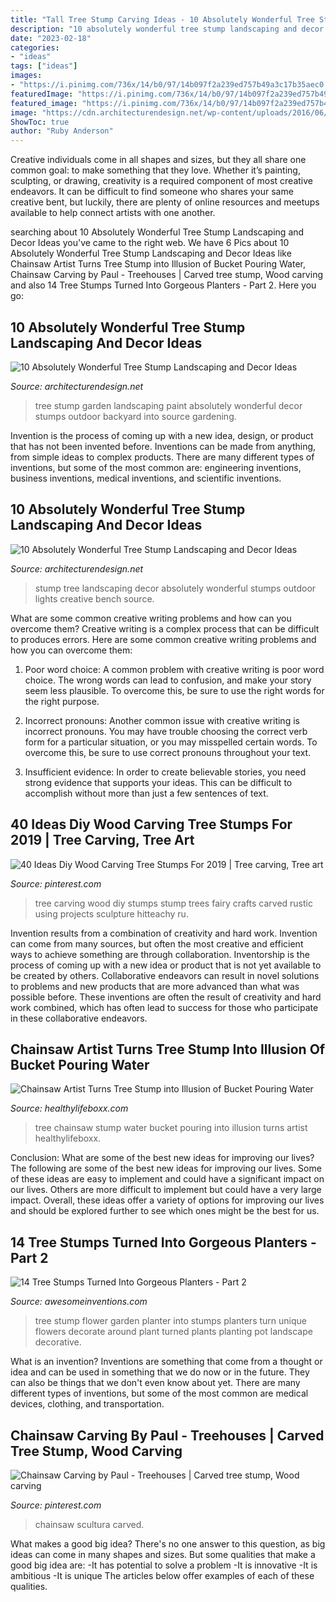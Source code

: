 ```yaml
---
title: "Tall Tree Stump Carving Ideas - 10 Absolutely Wonderful Tree Stump Landscaping And Decor Ideas"
description: "10 absolutely wonderful tree stump landscaping and decor ideas"
date: "2023-02-18"
categories:
- "ideas"
tags: ["ideas"]
images:
- "https://i.pinimg.com/736x/14/b0/97/14b097f2a239ed757b49a3c17b35aec0.jpg"
featuredImage: "https://i.pinimg.com/736x/14/b0/97/14b097f2a239ed757b49a3c17b35aec0.jpg"
featured_image: "https://i.pinimg.com/736x/14/b0/97/14b097f2a239ed757b49a3c17b35aec0.jpg"
image: "https://cdn.architecturendesign.net/wp-content/uploads/2016/06/8-1.jpg"
ShowToc: true
author: "Ruby Anderson"
---
```



Creative individuals come in all shapes and sizes, but they all share one common goal: to make something that they love. Whether it’s painting, sculpting, or drawing, creativity is a required component of most creative endeavors. It can be difficult to find someone who shares your same creative bent, but luckily, there are plenty of online resources and meetups available to help connect artists with one another.

	

		
searching about 10 Absolutely Wonderful Tree Stump Landscaping and Decor Ideas you've came to the right web. We have 6 Pics about 10 Absolutely Wonderful Tree Stump Landscaping and Decor Ideas like Chainsaw Artist Turns Tree Stump into Illusion of Bucket Pouring Water, Chainsaw Carving by Paul - Treehouses | Carved tree stump, Wood carving and also 14 Tree Stumps Turned Into Gorgeous Planters - Part 2. Here you go:
		
    
## 10 Absolutely Wonderful Tree Stump Landscaping And Decor Ideas

<img loading=lazy src="https://cdn.architecturendesign.net/wp-content/uploads/2016/06/8-1.jpg" onerror="this.onerror=null;this.src='https://tse1.mm.bing.net/th?id=OIP.FmNOMAm75HDtRP-ght-pPgHaEb&amp;pid=15.1';" alt="10 Absolutely Wonderful Tree Stump Landscaping and Decor Ideas">

_Source: architecturendesign.net_

>tree stump garden landscaping paint absolutely wonderful decor stumps outdoor backyard into source gardening. 

	

Invention is the process of coming up with a new idea, design, or product that has not been invented before. Inventions can be made from anything, from simple ideas to complex products. There are many different types of inventions, but some of the most common are: engineering inventions, business inventions, medical inventions, and scientific inventions.

    
## 10 Absolutely Wonderful Tree Stump Landscaping And Decor Ideas

<img loading=lazy src="http://cdn.architecturendesign.net/wp-content/uploads/2016/06/5-1.jpg" onerror="this.onerror=null;this.src='https://tse2.mm.bing.net/th?id=OIP.dpDU1Lo2vg_bzfy4eKP62gHaEd&amp;pid=15.1';" alt="10 Absolutely Wonderful Tree Stump Landscaping and Decor Ideas">

_Source: architecturendesign.net_

>stump tree landscaping decor absolutely wonderful stumps outdoor lights creative bench source. 

	

What are some common creative writing problems and how can you overcome them?
Creative writing is a complex process that can be difficult to produces errors. Here are some common creative writing problems and how you can overcome them:
1. Poor word choice: A common problem with creative writing is poor word choice. The wrong words can lead to confusion, and make your story seem less plausible. To overcome this, be sure to use the right words for the right purpose.

2. Incorrect pronouns: Another common issue with creative writing is incorrect pronouns. You may have trouble choosing the correct verb form for a particular situation, or you may misspelled certain words. To overcome this, be sure to use correct pronouns throughout your text.

3. Insufficient evidence: In order to create believable stories, you need strong evidence that supports your ideas. This can be difficult to accomplish without more than just a few sentences of text.

    
## 40 Ideas Diy Wood Carving Tree Stumps For 2019 | Tree Carving, Tree Art

<img loading=lazy src="https://i.pinimg.com/736x/14/b0/97/14b097f2a239ed757b49a3c17b35aec0.jpg" onerror="this.onerror=null;this.src='https://tse1.mm.bing.net/th?id=OIP.5lXZlUsNs6V0lZao477uWQAAAA&amp;pid=15.1';" alt="40 Ideas Diy Wood Carving Tree Stumps For 2019 | Tree carving, Tree art">

_Source: pinterest.com_

>tree carving wood diy stumps stump trees fairy crafts carved rustic using projects sculpture hitteachy ru. 

	

Invention results from a combination of creativity and hard work.
Invention can come from many sources, but often the most creative and efficient ways to achieve something are through collaboration. Inventorship is the process of coming up with a new idea or product that is not yet available to be created by others. Collaborative endeavors can result in novel solutions to problems and new products that are more advanced than what was possible before. These inventions are often the result of creativity and hard work combined, which has often lead to success for those who participate in these collaborative endeavors.

    
## Chainsaw Artist Turns Tree Stump Into Illusion Of Bucket Pouring Water

<img loading=lazy src="https://healthylifeboxx.com/wp-content/uploads/2020/01/4-1.jpg" onerror="this.onerror=null;this.src='https://tse2.mm.bing.net/th?id=OIP.ofJAa9g-8kR2jxaWbh3f7wHaKY&amp;pid=15.1';" alt="Chainsaw Artist Turns Tree Stump into Illusion of Bucket Pouring Water">

_Source: healthylifeboxx.com_

>tree chainsaw stump water bucket pouring into illusion turns artist healthylifeboxx. 

	

Conclusion: What are some of the best new ideas for improving our lives?
The following are some of the best new ideas for improving our lives. Some of these ideas are easy to implement and could have a significant impact on our lives. Others are more difficult to implement but could have a very large impact. Overall, these ideas offer a variety of options for improving our lives and should be explored further to see which ones might be the best for us.

    
## 14 Tree Stumps Turned Into Gorgeous Planters - Part 2

<img loading=lazy src="http://www.awesomeinventions.com/wp-content/uploads/2015/05/tree-stump-planter-many.jpg" onerror="this.onerror=null;this.src='https://tse1.mm.bing.net/th?id=OIP.GmG2MkjibpUMXbNjlVW4lwHaFj&amp;pid=15.1';" alt="14 Tree Stumps Turned Into Gorgeous Planters - Part 2">

_Source: awesomeinventions.com_

>tree stump flower garden planter into stumps planters turn unique flowers decorate around plant turned plants planting pot landscape decorative. 

	

What is an invention?
Inventions are something that come from a thought or idea and can be used in something that we do now or in the future. They can also be things that we don't even know about yet. There are many different types of inventions, but some of the most common are medical devices, clothing, and transportation.

    
## Chainsaw Carving By Paul - Treehouses | Carved Tree Stump, Wood Carving

<img loading=lazy src="https://i.pinimg.com/736x/a6/49/6e/a6496eb6575ab99ad788f9763d37b894.jpg" onerror="this.onerror=null;this.src='https://tse4.mm.bing.net/th?id=OIP.B185j7iSOBie3Sv0Q27ytgAAAA&amp;pid=15.1';" alt="Chainsaw Carving by Paul - Treehouses | Carved tree stump, Wood carving">

_Source: pinterest.com_

>chainsaw scultura carved. 

	

What makes a good big idea?
There's no one answer to this question, as big ideas can come in many shapes and sizes. But some qualities that make a good big idea are: 
-It has potential to solve a problem
-It is innovative
-It is ambitious
-It is unique 
The articles below offer examples of each of these qualities.

